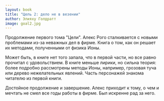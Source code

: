 ```yaml
---
layout: book
title: "Цель 2: дело не в везении"
author: Элияху Голдратт
image: goal2.jpg
---
```


Продолжение первого тома "Цели". Алекс Рого сталкивается с новыми проблемами
из-за неважных дел в фирме. Книга о том, как он решает их методами, полученными
от физика Ионы.

Может быть, в книге нет того запала, что в первой части, но все равно прочитал с
удовольствием. В книге меньше лирики, но сильна теория: более подробно
рассмотрены методы Ионы, например, грозовая туча или дерево нежелательных
явлений. Часть персонажей знакома читателю из первой книги.

Достойное продолжение и завершение. Алекс приходит к тому, о чем и мечтать не
смел все годы работы в фирме. Был искренне рад за него.
